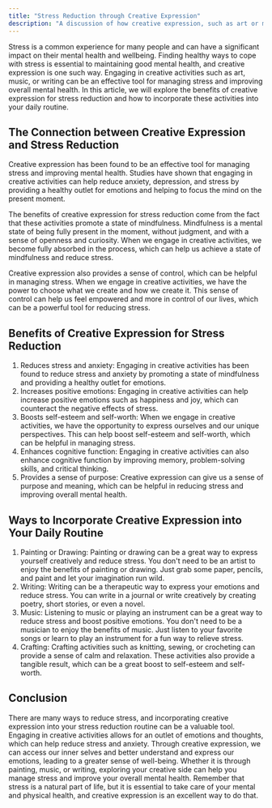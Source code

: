 ```yaml
---
title: "Stress Reduction through Creative Expression"
description: "A discussion of how creative expression, such as art or music, can help reduce stress and improve mental health."
---
```

Stress is a common experience for many people and can have a significant impact on their mental health and wellbeing. Finding healthy ways to cope with stress is essential to maintaining good mental health, and creative expression is one such way. Engaging in creative activities such as art, music, or writing can be an effective tool for managing stress and improving overall mental health. In this article, we will explore the benefits of creative expression for stress reduction and how to incorporate these activities into your daily routine.

## The Connection between Creative Expression and Stress Reduction

Creative expression has been found to be an effective tool for managing stress and improving mental health. Studies have shown that engaging in creative activities can help reduce anxiety, depression, and stress by providing a healthy outlet for emotions and helping to focus the mind on the present moment.

The benefits of creative expression for stress reduction come from the fact that these activities promote a state of mindfulness. Mindfulness is a mental state of being fully present in the moment, without judgment, and with a sense of openness and curiosity. When we engage in creative activities, we become fully absorbed in the process, which can help us achieve a state of mindfulness and reduce stress.

Creative expression also provides a sense of control, which can be helpful in managing stress. When we engage in creative activities, we have the power to choose what we create and how we create it. This sense of control can help us feel empowered and more in control of our lives, which can be a powerful tool for reducing stress.

## Benefits of Creative Expression for Stress Reduction

1.  Reduces stress and anxiety: Engaging in creative activities has been found to reduce stress and anxiety by promoting a state of mindfulness and providing a healthy outlet for emotions.    
2.  Increases positive emotions: Engaging in creative activities can help increase positive emotions such as happiness and joy, which can counteract the negative effects of stress.    
3.  Boosts self-esteem and self-worth: When we engage in creative activities, we have the opportunity to express ourselves and our unique perspectives. This can help boost self-esteem and self-worth, which can be helpful in managing stress.    
4.  Enhances cognitive function: Engaging in creative activities can also enhance cognitive function by improving memory, problem-solving skills, and critical thinking.    
5.  Provides a sense of purpose: Creative expression can give us a sense of purpose and meaning, which can be helpful in reducing stress and improving overall mental health.
    

## Ways to Incorporate Creative Expression into Your Daily Routine

1.  Painting or Drawing: Painting or drawing can be a great way to express yourself creatively and reduce stress. You don't need to be an artist to enjoy the benefits of painting or drawing. Just grab some paper, pencils, and paint and let your imagination run wild.    
2.  Writing: Writing can be a therapeutic way to express your emotions and reduce stress. You can write in a journal or write creatively by creating poetry, short stories, or even a novel.    
3.  Music: Listening to music or playing an instrument can be a great way to reduce stress and boost positive emotions. You don't need to be a musician to enjoy the benefits of music. Just listen to your favorite songs or learn to play an instrument for a fun way to relieve stress.    
4.  Crafting: Crafting activities such as knitting, sewing, or crocheting can provide a sense of calm and relaxation. These activities also provide a tangible result, which can be a great boost to self-esteem and self-worth.

## Conclusion

There are many ways to reduce stress, and incorporating creative expression into your stress reduction routine can be a valuable tool. Engaging in creative activities allows for an outlet of emotions and thoughts, which can help reduce stress and anxiety. Through creative expression, we can access our inner selves and better understand and express our emotions, leading to a greater sense of well-being. Whether it is through painting, music, or writing, exploring your creative side can help you manage stress and improve your overall mental health. Remember that stress is a natural part of life, but it is essential to take care of your mental and physical health, and creative expression is an excellent way to do that.
